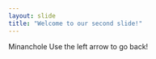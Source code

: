 ```yaml
---
layout: slide
title: "Welcome to our second slide!"
---
```

Minanchole
Use the left arrow to go back!
